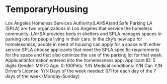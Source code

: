# TemporaryHousing
Los Angeles Homeless Services Authority(LAHSA)and Safe Parking LA (SPLA) are two  organizations  in  Los  Angeles  that  service  the  homeless  community.  LAHSA provides beds in shelters and SPLA manages spaces in parking lots for people living in their cars. In the city’s new app for homelessness, people in need of housing can apply for a space with either service.SPLA choose applicants  that  meet  the  SPLA  specific  requirements  for  the  space  and  that  also optimize the use of the parking lot for that week.
Applicantinformation entered into the homelessness app:
Applicant ID: 5 digits
Gender: M/F/O
Age: 0-100Pets: Y/N
Medical conditions: Y/N
Car: Y/N
Driver’s License: Y/N
Days of the week needed: 0/1 for each day of the 7 days of the week (Monday-Sunday) 
